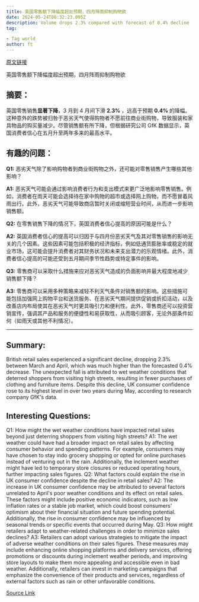 ```yaml
---
title: 英国零售额下降幅度超出预期，四月阵雨抑制购物欲
date: 2024-05-24T06:32:23.095Z
description: Volume drops 2.3% compared with forecast of 0.4% decline
tag: 

- Tag world
author: ft
---
```


[原文链接](https://ft.com/content/f1f35e41-975e-4709-b6b3-41b5dde4cbce)

英国零售额下降幅度超出预期，四月阵雨抑制购物欲

## 摘要： 

英国零售销售**显著下降**，3 月到 4 月间下滑 **2.3%** ，远高于预期 **0.4%** 的降幅。这种意外的跌势被归咎于恶劣天气使得购物者不愿前往商业街购物，导致服装和家具物品的购买量减少。尽管销售额有所下降，但根据研究公司 GfK 数据显示，英国消费者信心在五月升至两年多来的最高水平。

## 有趣的问题： 

**Q1:** 恶劣天气除了影响购物者到商业街购物之外，还可能对零售销售产生哪些其他影响？

**A1:** 恶劣天气可能会通过影响消费者行为和支出模式来更广泛地影响零售销售。例如，消费者在雨天可能会选择待在家中购物的超市或选择网上购物，而不愿冒着风雨出行。此外，恶劣天气可能导致商店暂时关闭或缩短营业时间，从而进一步影响销售额。

**Q2:** 在零售销售下降的情况下，英国消费者信心提高的原因可能是什么？

**A2:** 英国消费者信心的提高可以归因于与四月份恶劣天气及其对零售销售的影响无关的几个因素。这些因素可能包括积极的经济指标，例如低通货膨胀率或稳定的就业市场，这可能会提升消费者对其财务状况和未来支出潜力的乐观情绪。此外，消费者信心提高的可能还受到五月期间季节性趋势或特定事件的影响。

**Q3:** 零售商可以采取什么措施来应对恶劣天气造成的负面影响并最大程度地减少销售额下降？

 **A3:** 零售商可以采用多种策略来减轻不利天气条件对销售额的影响。这些措施可能包括加强网上购物平台和送货服务、在恶劣天气期间提供促销或折扣活动，以及改善店内布局使其在恶劣天气时更具吸引力和便利性。此外，零售商还可以投资营销宣传，强调其产品和服务的便捷性和易获取性，从而吸引顾客，无论外部条件如何（如雨天或其他不利情况）。

---

## Summary:
British retail sales experienced a significant decline, dropping 2.3% between March and April, which was much higher than the forecasted 0.4% decrease. The unexpected fall is attributed to wet weather conditions that deterred shoppers from visiting high streets, resulting in fewer purchases of clothing and furniture items. Despite this decline, UK consumer confidence rose to its highest level in over two years during May, according to research company GfK's data.

## Interesting Questions:
Q1: How might the wet weather conditions have impacted retail sales beyond just deterring shoppers from visiting high streets?
A1: The wet weather could have had a broader impact on retail sales by affecting consumer behavior and spending patterns. For example, consumers may have chosen to stay indo grocery shopping or opted for online purchases instead of venturing out in the rain. Additionally, the inclement weather might have led to temporary store closures or reduced operating hours, further impacting sales figures.
Q2: What factors could explain the rise in UK consumer confidence despite the decline in retail sales?
A2: The increase in UK consumer confidence may be attributed to several factors unrelated to April's poor weather conditions and its effect on retail sales. These factors might include positive economic indicators, such as low inflation rates or a stable job market, which could boost consumers' optimism about their financial situation and future spending potential. Additionally, the rise in consumer confidence may be influenced by seasonal trends or specific events that occurred during May.
Q3: How might retailers adapt to weather-related challenges in order to minimize sales declines?
A3: Retailers can adopt various strategies to mitigate the impact of adverse weather conditions on their sales figures. These measures may include enhancing online shopping platforms and delivery services, offering promotions or discounts during inclement weather periods, and improving store layouts to make them more appealing and accessible even in bad weather. Additionally, retailers can invest in marketing campaigns that emphasize the convenience of their products and services, regardless of external factors such as rain or other unfavorable conditions.

[Source Link](https://ft.com/content/f1f35e41-975e-4709-b6b3-41b5dde4cbce)

